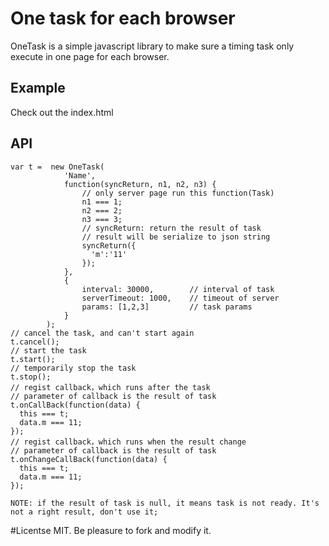 One task for each browser
===========================

OneTask is a simple javascript library to make sure a timing task only execute in one page for each browser.

Example
---------------

Check out the index.html

API
--------------

    var t =  new OneTask(
                'Name',
                function(syncReturn, n1, n2, n3) {
                    // only server page run this function(Task)
                    n1 === 1;
                    n2 === 2;
                    n3 === 3;
                    // syncReturn: return the result of task
                    // result will be serialize to json string
                    syncReturn({
                      'm':'11'
                    });
                },
                {
                    interval: 30000,        // interval of task
                    serverTimeout: 1000,    // timeout of server
                    params: [1,2,3]         // task params
                }
            );
    // cancel the task, and can't start again
    t.cancel();
    // start the task
    t.start();
    // temporarily stop the task
    t.stop();
    // regist callback，which runs after the task
    // parameter of callback is the result of task
    t.onCallBack(function(data) {
      this === t;
      data.m === 11;
    });
    // regist callback，which runs when the result change
    // parameter of callback is the result of task
    t.onChangeCallBack(function(data) {
      this === t;
      data.m === 11;
    });

    NOTE: if the result of task is null, it means task is not ready. It's not a right result, don't use it;


#Licentse
MIT. Be pleasure to fork and modify it.



